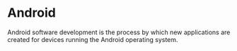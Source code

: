 # Android
Android software development is the process by which new applications are created for devices running the Android operating system.
